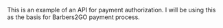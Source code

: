 This is an example of an API for payment authorization.  I will be using this as the basis for Barbers2GO payment process.
